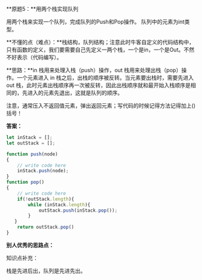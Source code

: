 **原题5：**用两个栈实现队列

用两个栈来实现一个队列，完成队列的Push和Pop操作。 队列中的元素为int类型。

**不懂的点（难点）：**栈结构，队列结构；注意此时牛客自定义的代码结构中，只有函数的定义，我们要需要自己先定义一两个栈，一个是in，一个是Out。不然不好表示（代码编写）。

**思路：**in 栈用来处理入栈（push）操作，out 栈用来处理出栈（pop）操作。一个元素进入 in 栈之后，出栈的顺序被反转。当元素要出栈时，需要先进入 out 栈，此时元素出栈顺序再一次被反转，因此出栈顺序就和最开始入栈顺序是相同的，先进入的元素先退出，这就是队列的顺序。

注意，通常压入不返回值元素，弹出返回元素；写代码的时候记得方法记得加上() 括号！

**答案：**

``` javascript
let inStack = [];
let outStack = [];

function push(node)
{
    // write code here
    inStack.push(node);
}
function pop()
{
    // write code here
    if(!outStack.length){
        while (inStack.length){
            outStack.push(inStack.pop());
        }
   }
    return outStack.pop()
}
```



**别人优秀的思路点：**

知识点补充：

栈是先进后出，队列是先进先出。

